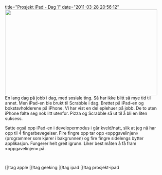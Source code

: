 title="Prosjekt iPad - Dag 1"
date="2011-03-28 20:56:12"
<a href="http://pjatt.net/images/2011/03/MG_0853.jpg"><img class="aligncenter size-full wp-image-1184" title="Gjengen spiller scrabble" src="http://pjatt.net/images/2011/03/MG_0853.jpg" alt="" width="500" height="282"  /></a>En lang dag på jobb i dag, med sosiale ting. Så har ikke blitt så mye tid til annet. Men iPad-en ble brukt til Scrabble i dag. Brettet på iPad-en og bokstavholderene på iPhone. Vi har vist en del eplehuer på jobb. De to uten iPhone følte seg nok litt utenfor. Pizza og Scrabble så ut til å bli en liten suksess.

Satte også opp iPad-en i developermodus i går kveld/natt, slik at jeg nå har opp til 4 fingerbevegelser. Fire fingre opp tar opp «oppgavelinjen» (programmer som kjører i bakgrunnen) og fire fingre sidelengs bytter applikasjon. Fungerer helt greit igrunn. Liker best måten å få fram «oppgavelinjen» på.

&nbsp;

[[!tag  apple
[[!tag  geeking
[[!tag  ipad
[[!tag  prosjekt-ipad
